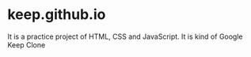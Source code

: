 # keep.github.io
It is a practice project of HTML, CSS and JavaScript. It is kind of Google Keep Clone
